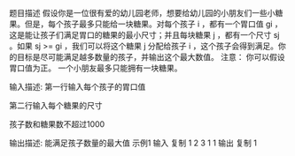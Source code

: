 题目描述
假设你是一位很有爱的幼儿园老师，想要给幼儿园的小朋友们一些小糖果。但是，每个孩子最多只能给一块糖果。对每个孩子 i ，都有一个胃口值 gi ，这是能让孩子们满足胃口的糖果的最小尺寸；并且每块糖果 j ，都有一个尺寸 sj 。如果 sj >= gi ，我们可以将这个糖果 j 分配给孩子 i ，这个孩子会得到满足。你的目标是尽可能满足越多数量的孩子，并输出这个最大数值。
注意：
你可以假设胃口值为正。
一个小朋友最多只能拥有一块糖果。

输入描述:
第一行输入每个孩子的胃口值

第二行输入每个糖果的尺寸

孩子数和糖果数不超过1000

输出描述:
能满足孩子数量的最大值
示例1
输入
复制
1 2 3
1 1
输出
复制
1
